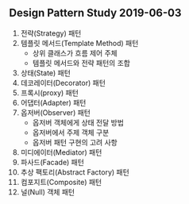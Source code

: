 ## Design Pattern Study 2019-06-03  

 1. 전략(Strategy) 패턴
 2. 템플릿 메서드(Template Method) 패턴
    - 상위 클래스가 흐름 제어 주체
    - 템플릿 메서드와 전략 패턴의 조합  
 3. 상태(State) 패턴
 4. 데코레이터(Decorator) 패턴
 5. 프록시(proxy) 패턴
 6. 어댑터(Adapter) 패턴
 7. 옵저버(Observer) 패턴
    - 옵저버 객체에게 상태 전달 방법
    - 옵저버에서 주제 객체 구분
    - 옵저버 패턴 구현의 고려 사항
 8. 미디에이터(Mediator) 패턴  
 9. 파사드(Facade) 패턴
10. 추상 팩토리(Abstract Factory) 패턴
11. 컴포지트(Composite) 패턴
12. 널(Null) 객체 패턴
